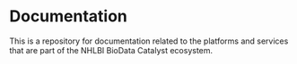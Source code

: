 # Documentation

This is a repository for documentation related to the platforms and services that are part of the  NHLBI BioData Catalyst ecosystem.

